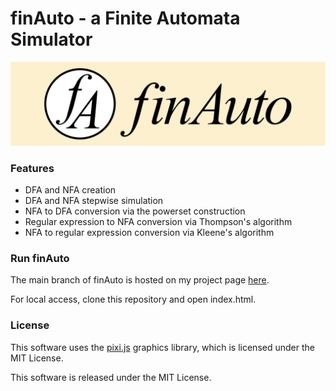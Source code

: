 
# finAuto - a Finite Automata Simulator

![finAuto banner](project-banner.png)

### Features

- DFA and NFA creation
- DFA and NFA stepwise simulation
- NFA to DFA conversion via the powerset construction
- Regular expression to NFA conversion via Thompson's algorithm
- NFA to regular expression conversion via Kleene's algorithm

### Run finAuto

The main branch of finAuto is hosted on my project page [here](https://ajm293.github.io/finAuto).

For local access, clone this repository and open index.html.

### License

This software uses the [pixi.js](https://github.com/pixijs/pixi.js) graphics library, which is licensed under the MIT License.

This software is released under the MIT License.